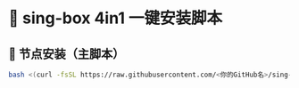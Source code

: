 # 🧩 sing-box 4in1 一键安装脚本

## 🚀 节点安装（主脚本）
```bash
bash <(curl -fsSL https://raw.githubusercontent.com/<你的GitHub名>/sing-box-yg/main/sb-install.sh)
